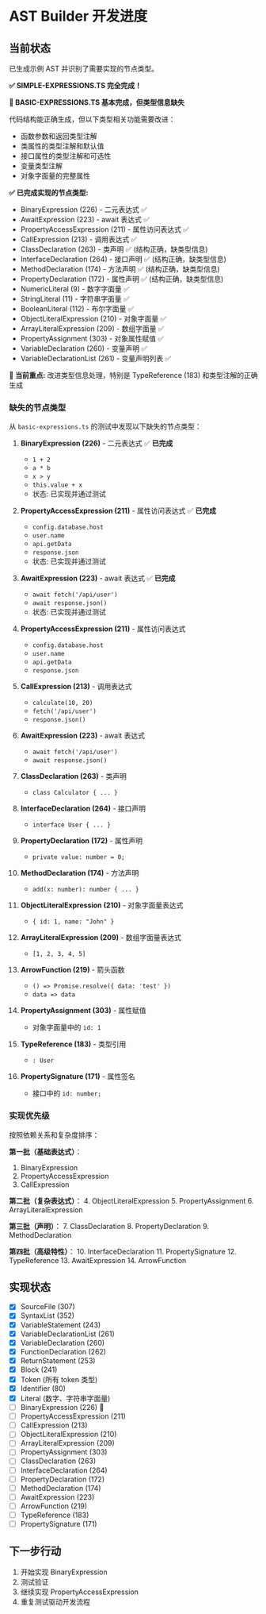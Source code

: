 # AST Builder 开发进度

## 当前状态

已生成示例 AST 并识别了需要实现的节点类型。

**✅ SIMPLE-EXPRESSIONS.TS 完全完成！**

**🔄 BASIC-EXPRESSIONS.TS 基本完成，但类型信息缺失**

代码结构能正确生成，但以下类型相关功能需要改进：
- 函数参数和返回类型注解
- 类属性的类型注解和默认值
- 接口属性的类型注解和可选性 
- 变量类型注解
- 对象字面量的完整属性

**✅ 已完成实现的节点类型:**
- BinaryExpression (226) - 二元表达式 ✅ 
- AwaitExpression (223) - await 表达式 ✅  
- PropertyAccessExpression (211) - 属性访问表达式 ✅
- CallExpression (213) - 调用表达式 ✅
- ClassDeclaration (263) - 类声明 ✅ (结构正确，缺类型信息)
- InterfaceDeclaration (264) - 接口声明 ✅ (结构正确，缺类型信息)
- MethodDeclaration (174) - 方法声明 ✅ (结构正确，缺类型信息)
- PropertyDeclaration (172) - 属性声明 ✅ (结构正确，缺类型信息)
- NumericLiteral (9) - 数字字面量 ✅
- StringLiteral (11) - 字符串字面量 ✅
- BooleanLiteral (112) - 布尔字面量 ✅
- ObjectLiteralExpression (210) - 对象字面量 ✅
- ArrayLiteralExpression (209) - 数组字面量 ✅
- PropertyAssignment (303) - 对象属性赋值 ✅
- VariableDeclaration (260) - 变量声明 ✅
- VariableDeclarationList (261) - 变量声明列表 ✅

**🎯 当前重点:** 改进类型信息处理，特别是 TypeReference (183) 和类型注解的正确生成

### 缺失的节点类型

从 `basic-expressions.ts` 的测试中发现以下缺失的节点类型：

1. **BinaryExpression (226)** - 二元表达式 ✅ **已完成**
   - `1 + 2` 
   - `a * b`
   - `x > y`
   - `this.value + x`
   - 状态: 已实现并通过测试

2. **PropertyAccessExpression (211)** - 属性访问表达式 ✅ **已完成**
   - `config.database.host`
   - `user.name`
   - `api.getData`
   - `response.json`
   - 状态: 已实现并通过测试

3. **AwaitExpression (223)** - await 表达式 ✅ **已完成**
   - `await fetch('/api/user')`
   - `await response.json()`
   - 状态: 已实现并通过测试

2. **PropertyAccessExpression (211)** - 属性访问表达式
   - `config.database.host`
   - `user.name`
   - `api.getData`
   - `response.json`

3. **CallExpression (213)** - 调用表达式
   - `calculate(10, 20)`
   - `fetch('/api/user')`
   - `response.json()`

4. **AwaitExpression (223)** - await 表达式
   - `await fetch('/api/user')`
   - `await response.json()`

5. **ClassDeclaration (263)** - 类声明
   - `class Calculator { ... }`

6. **InterfaceDeclaration (264)** - 接口声明
   - `interface User { ... }`

7. **PropertyDeclaration (172)** - 属性声明
   - `private value: number = 0;`

8. **MethodDeclaration (174)** - 方法声明
   - `add(x: number): number { ... }`

9. **ObjectLiteralExpression (210)** - 对象字面量表达式
   - `{ id: 1, name: "John" }`

10. **ArrayLiteralExpression (209)** - 数组字面量表达式
    - `[1, 2, 3, 4, 5]`

11. **ArrowFunction (219)** - 箭头函数
    - `() => Promise.resolve({ data: 'test' })`
    - `data => data`

12. **PropertyAssignment (303)** - 属性赋值
    - 对象字面量中的 `id: 1`

13. **TypeReference (183)** - 类型引用
    - `: User`

14. **PropertySignature (171)** - 属性签名
    - 接口中的 `id: number;`

### 实现优先级

按照依赖关系和复杂度排序：

**第一批（基础表达式）**：
1. BinaryExpression
2. PropertyAccessExpression  
3. CallExpression

**第二批（复杂表达式）**：
4. ObjectLiteralExpression
5. PropertyAssignment
6. ArrayLiteralExpression

**第三批（声明）**：
7. ClassDeclaration
8. PropertyDeclaration
9. MethodDeclaration

**第四批（高级特性）**：
10. InterfaceDeclaration
11. PropertySignature
12. TypeReference
13. AwaitExpression
14. ArrowFunction

## 实现状态

- [x] SourceFile (307)
- [x] SyntaxList (352) 
- [x] VariableStatement (243)
- [x] VariableDeclarationList (261)
- [x] VariableDeclaration (260)
- [x] FunctionDeclaration (262)
- [x] ReturnStatement (253)
- [x] Block (241)
- [x] Token (所有 token 类型)
- [x] Identifier (80)
- [x] Literal (数字、字符串字面量)
- [ ] BinaryExpression (226) 🔄
- [ ] PropertyAccessExpression (211)
- [ ] CallExpression (213)
- [ ] ObjectLiteralExpression (210)
- [ ] ArrayLiteralExpression (209)
- [ ] PropertyAssignment (303)
- [ ] ClassDeclaration (263)
- [ ] InterfaceDeclaration (264)
- [ ] PropertyDeclaration (172)
- [ ] MethodDeclaration (174)
- [ ] AwaitExpression (223)
- [ ] ArrowFunction (219)
- [ ] TypeReference (183)
- [ ] PropertySignature (171)

## 下一步行动

1. 开始实现 BinaryExpression
2. 测试验证
3. 继续实现 PropertyAccessExpression
4. 重复测试驱动开发流程
